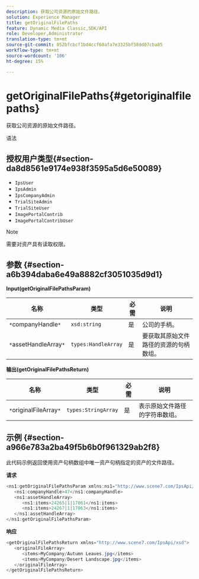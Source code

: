 ```yaml
---
description: 获取公司资源的原始文件路径。
solution: Experience Manager
title: getOriginalFilePaths
feature: Dynamic Media Classic,SDK/API
role: Developer,Administrator
translation-type: tm+mt
source-git-commit: 052bfcbcf1bd4ccf60afa7e3325bf58dd07cba85
workflow-type: tm+mt
source-wordcount: '106'
ht-degree: 15%

---
```



# getOriginalFilePaths{#getoriginalfilepaths}

获取公司资源的原始文件路径。

语法

## 授权用户类型{#section-da8d8561e9174e938f3595a5d6e50089}

* `IpsUser`
* `IpsAdmin`
* `IpsCompanyAdmin`
* `TrialSiteAdmin`
* `TrialSiteUser`
* `ImagePortalContrib`
* `ImagePortalContribUser`

>[!NOTE]
>
>需要对资产具有读取权限。

## 参数 {#section-a6b394daba6e49a8882cf3051035d9d1}

**Input(getOriginalFilePathsParam)**

| 名称 | 类型 | 必需 | 说明 |
|---|---|---|---|
| `*`companyHandle`*` | `xsd:string` | 是 | 公司的手柄。 |
| `*`assetHandleArray`*` | `types:HandleArray` | 是 | 要获取其原始文件路径的资源的句柄数组。 |

**输出(getOriginalFilePathsReturn)**

| 名称 | 类型 | 必需 | 说明 |
|---|---|---|---|
| `*`originalFileArray`*` | `types:StringArray` | 是 | 表示原始文件路径的字符串数组。 |

## 示例 {#section-a966e783a2ba49f5b6b0f961329ab2f8}

此代码示例返回使用资产句柄数组中唯一资产句柄指定的资产的文件路径。

**请求**

```java
<ns1:getOriginalFilePathsParam xmlns:ns1="http://www.scene7.com/IpsApi/xsd">
   <ns1:companyHandle>47</ns1:companyHandle>
   <ns1:assetHandleArray>
      <ns1:items>24265|1|17061</ns1:items>
      <ns1:items>24267|1|17063</ns1:items>
   </ns1:assetHandleArray>
</ns1:getOriginalFilePathsParam>
```

**响应**

```java
<getOriginalFilePathsReturn xmlns="http://www.scene7.com/IpsApi/xsd">
   <originalFileArray>
      <items>MyCompany/Autumn Leaves.jpg</items>
      <items>MyCompany/Desert Landscape.jpg</items>
   </originalFileArray>
</getOriginalFilePathsReturn>
```


